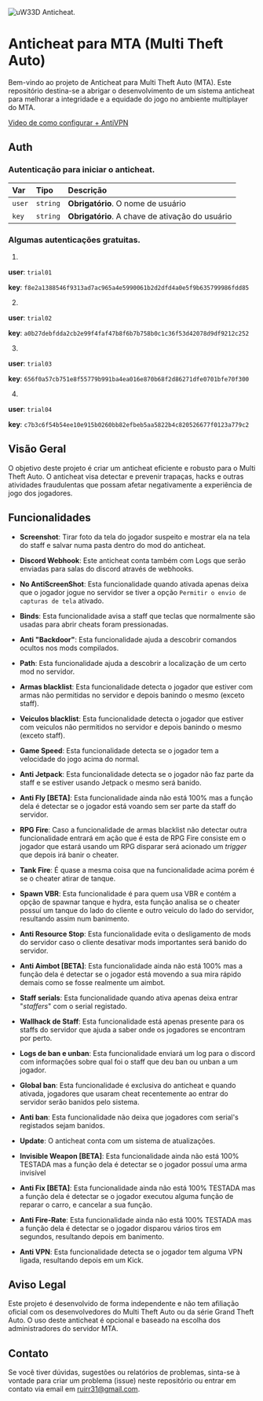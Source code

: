 ![uW33D Anticheat.](https://cdn.discordapp.com/attachments/1110700176361918545/1137505212903456808/AC.png "Anticheat")

# **Anticheat para MTA (Multi Theft Auto)**

Bem-vindo ao projeto de Anticheat para Multi Theft Auto (MTA). Este repositório destina-se a abrigar o desenvolvimento de um sistema anticheat para melhorar a integridade e a equidade do jogo no ambiente multiplayer do MTA.

[Video de como configurar + AntiVPN](https://youtu.be/XuNNihYl7KE)

## Auth

### Autenticação para iniciar o anticheat.

| Var   | Tipo       | Descrição                           |
| :---------- | :--------- | :---------------------------------- |
| `user` | `string` | **Obrigatório**. O nome de usuário |
| `key` | `string` | **Obrigatório**. A chave de ativação do usuário |


### Algumas autenticações gratuitas.

1.
**user**: `trial01`

**key**: `f8e2a1388546f9313ad7ac965a4e5990061b2d2dfd4a0e5f9b635799986fdd85`

2.
**user**: `trial02`

**key**: `a0b27debfdda2cb2e99f4faf47b8f6b7b758b0c1c36f53d42078d9df9212c252`

3.
**user**: `trial03`

**key**: `656f0a57cb751e8f55779b991ba4ea016e870b68f2d86271dfe0701bfe70f300`

4.
**user**: `trial04`

**key**: `c7b3c6f54b54ee10e915b0260bb82efbeb5aa5822b4c820526677f0123a779c2`
 
## Visão Geral

O objetivo deste projeto é criar um anticheat eficiente e robusto para o Multi Theft Auto. O anticheat visa detectar e prevenir trapaças, hacks e outras atividades fraudulentas que possam afetar negativamente a experiência de jogo dos jogadores.

## Funcionalidades

- **Screenshot**: Tirar foto da tela do jogador suspeito e mostrar ela na tela do staff e salvar numa pasta dentro do mod do anticheat.

- **Discord Webhook**: Este anticheat conta também com Logs que serão enviadas para salas do discord através de webhooks.

- **No AntiScreenShot**: Esta funcionalidade quando ativada apenas deixa que o jogador jogue no servidor se tiver a opção `Permitir o envio de capturas de tela` ativado.

- **Binds**: Esta funcionalidade avisa a staff que teclas que normalmente são usadas para abrir cheats foram pressionadas.

- **Anti "Backdoor"**: Esta funcionalidade ajuda a descobrir comandos ocultos nos mods compilados.

- **Path**: Esta funcionalidade ajuda a descobrir a localização de um certo mod no servidor.

- **Armas blacklist**: Esta funcionalidade detecta o jogador que estiver com armas não permitidas no servidor e depois banindo o mesmo (exceto staff).

- **Veiculos blacklist**: Esta funcionalidade detecta o jogador que estiver com veiculos não permitidos no servidor e depois banindo o mesmo (exceto staff).

- **Game Speed**: Esta funcionalidade detecta se o jogador tem a velocidade do jogo acima do normal.

- **Anti Jetpack**: Esta funcionalidade detecta se o jogador não faz parte da staff e se estiver usando Jetpack o mesmo será banido.

- **Anti Fly [BETA]**: Esta funcionalidade ainda não está 100% mas a função dela é detectar se o jogador está voando sem ser parte da staff do servidor.

- **RPG Fire**: Caso a funcionalidade de armas blacklist não detectar outra funcionalidade entrará em ação que é esta de RPG Fire consiste em o jogador que estará usando um RPG disparar será acionado um *trigger* que depois irá banir o cheater.

- **Tank Fire**: É quase a mesma coisa que na funcionalidade acima porém é se o cheater atirar de tanque.

- **Spawn VBR**: Esta funcionalidade é para quem usa VBR e contém a opção de spawnar tanque e hydra, esta função analisa se o cheater possuí um tanque do lado do cliente e outro veiculo do lado do servidor, resultando assim num banimento.

- **Anti Resource Stop**: Esta funcionalidade evita o desligamento de mods do servidor caso o cliente desativar mods importantes será banido do servidor.

- **Anti Aimbot [BETA]**: Esta funcionalidade ainda não está 100% mas a função dela é detectar se o jogador está movendo a sua mira rápido demais como se fosse realmente um aimbot.

- **Staff serials**: Esta funcionalidade quando ativa apenas deixa entrar "*staffers*" com o serial registado.

- **Wallhack de Staff**: Esta funcionalidade está apenas presente para os staffs do servidor que ajuda a saber onde os jogadores se encontram por perto.

- **Logs de ban e unban**: Esta funcionalidade enviará um log para o discord com informações sobre qual foi o staff que deu ban ou unban a um jogador.

- **Global ban**: Esta funcionalidade é exclusiva do anticheat e quando ativada, jogadores que usaram cheat recentemente ao entrar do servidor serão banidos pelo sistema.

- **Anti ban**: Esta funcionalidade não deixa que jogadores com serial's registados sejam banidos.

- **Update**: O anticheat conta com um sistema de atualizações.

- **Invisible Weapon [BETA]**: Esta funcionalidade ainda não está 100% TESTADA mas a função dela é detectar se o jogador possuí uma arma invisível 

- **Anti Fix [BETA]**: Esta funcionalidade ainda não está 100% TESTADA mas a função dela é detectar se o jogador executou alguma função de reparar o carro, e cancelar a sua função.

- **Anti Fire-Rate**: Esta funcionalidade ainda não está 100% TESTADA mas a função dela é detectar se o jogador disparou vários tiros em segundos, resultando depois em banimento.

- **Anti VPN**: Esta funcionalidade detecta se o jogador tem alguma VPN ligada, resultando depois em um Kick.



## Aviso Legal

Este projeto é desenvolvido de forma independente e não tem afiliação oficial com os desenvolvedores do Multi Theft Auto ou da série Grand Theft Auto. O uso deste anticheat é opcional e baseado na escolha dos administradores do servidor MTA.

## Contato

Se você tiver dúvidas, sugestões ou relatórios de problemas, sinta-se à vontade para criar um problema (issue) neste repositório ou entrar em contato via email em [ruirr31@gmail.com](mailto:ruirr31@gmail.com).
